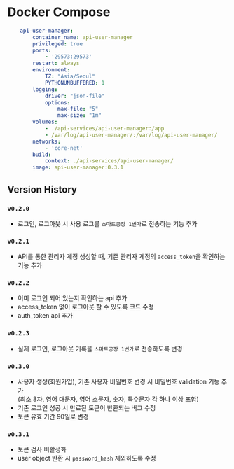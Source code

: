 # Docker Compose
```yaml
    api-user-manager:
        container_name: api-user-manager
        privileged: true
        ports:
            - '29573:29573'
        restart: always
        environment:
            TZ: "Asia/Seoul"
            PYTHONUNBUFFERED: 1
        logging:
            driver: "json-file"
            options:
                max-file: "5"
                max-size: "1m"
        volumes:
            - ./api-services/api-user-manager:/app
            - /var/log/api-user-manager/:/var/log/api-user-manager/
        networks:
            - 'core-net'
        build:
            context: ./api-services/api-user-manager/
        image: api-user-manager:0.3.1
```

## Version History
### `v0.2.0`
- 로그인, 로그아웃 시 사용 로그를 `스마트공장 1번가`로 전송하는 기능 추가
### `v0.2.1`
- API를 통한 관리자 계정 생성할 때, 기존 관리자 계정의 `access_token`을 확인하는 기능 추가
### `v0.2.2`
- 이미 로그인 되어 있는지 확인하는 api 추가
- access_token 없이 로그아웃 할 수 있도록 코드 수정
- auth_token api 추가
### `v0.2.3`
- 실제 로그인, 로그아웃 기록을 `스마트공장 1번가`로 전송하도록 변경
### `v0.3.0`
- 사용자 생성(회원가입), 기존 사용자 비밀번호 변경 시 비밀번호 validation 기능 추가 <br/>
  (최소 8자, 영어 대문자, 영어 소문자, 숫자, 특수문자 각 하나 이상 포함)
- 기존 로그인 성공 시 만료된 토큰이 반환되는 버그 수정
- 토큰 유효 기간 90일로 변경
### `v0.3.1`
- 토큰 검사 비활성화
- user object 반환 시 `password_hash` 제외하도록 수정